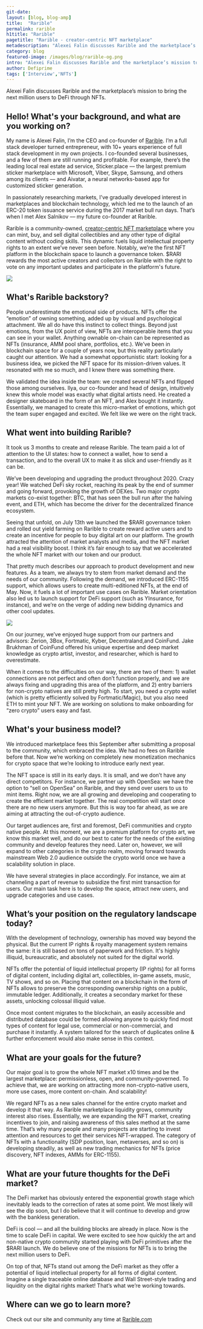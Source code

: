 ```yaml
---
git-date:
layout: [blog, blog-amp]
title:  "Rarible"
permalink: rarible
h1title: "Rarible"
pagetitle: "Rarible - creator-centric NFT marketplace"
metadescription: "Alexei Falin discusses Rarible and the marketplace’s mission to bring the next million users to DeFi through NFTs"
category: blog
featured-image: /images/blog/rarible-og.png
intro: "Alexei Falin discusses Rarible and the marketplace’s mission to bring the next million users to DeFi through NFTs"
author: Defiprime
tags: ['Interview','NFTs']
---
```

Alexei Falin discusses Rarible and the marketplace’s mission to bring the next million users to DeFi through NFTs.

## Hello! What's your background, and what are you working on?

My name is Alexei Falin, I’m the CEO and co-founder of [Rarible](https://rarible.com/). I’m a full stack developer turned entrepreneur, with 10+ years experience of full stack development in my own projects. I co-founded several businesses, and a few of them are still running and profitable. For example, there’s the leading local real estate ad service, Sticker.place –– the largest premium sticker marketplace with Microsoft, Viber, Skype, Samsung, and others among its clients –– and Aivatar, a neural networks-based app for customized sticker generation.

In passionately researching markets, I’ve gradually developed interest in marketplaces and blockchain technology, which led me to the launch of an ERC-20 token issuance service during the 2017 market bull run days. That’s when I met Alex Salnikov –– my future co-founder at Rarible.

Rarible is a community-owned, [creator-centric NFT marketplace](https://app.rarible.com/) where you can mint, buy, and sell digital collectibles and any other type of digital content without coding skills. This dynamic fuels liquid intellectual property rights to an extent we’ve never seen before. Notably, we’re the first NFT platform in the blockchain space to launch a governance token. $RARI rewards the most active creators and collectors on Rarible with the right to vote on any important updates and participate in the platform's future.

![](/images/blog/rarible/image1.jpg)


## What's Rarible backstory?

People underestimate the emotional side of products. NFTs offer the “emotion” of owning something, added up by visual and psychological attachment. We all do have this instinct to collect things. Beyond just emotions, from the UX point of view, NFTs are interoperable items that you can see in your wallet. Anything ownable on-chain can be represented as NFTs  (insurance, AMM pool share, portfolios, etc.). We’ve been in blockchain space for a couple of years now, but this reality particularly caught our attention. We had a somewhat opportunistic start: looking for a business idea, we picked the NFT space for its mission-driven values. It resonated with me so much, and I knew there was something there.

We validated the idea inside the team: we created several NFTs and flipped those among ourselves. Ilya, our co-founder and head of design, intuitively knew this whole model was exactly what digital artists need. He created a designer skateboard in the form of an NFT, and Alex bought it instantly. Essentially, we managed to create this micro-market of emotions, which got the team super engaged and excited. We felt like we were on the right track.


## What went into building Rarible?

It took us 3 months to create and release Rarible. The team paid a lot of attention to the UI states: how to connect a wallet, how to send a transaction, and to the overall UX to make it as slick and user-friendly as it can be.

We’ve been developing and upgrading the product throughout 2020. Crazy year! We watched DeFi sky rocket, reaching its peak by the end of summer and going forward, provoking the growth of DEXes. Two major crypto markets co-exist together: BTC, that has seen the bull run after the halving event, and ETH, which has become the driver for the decentralized finance ecosystem.

Seeing that unfold, on July 13th we launched the $RARI governance token and rolled out yield farming on Rarible to create reward active users and to create an incentive for people to buy digital art on our platform. The growth attracted the attention of market analysts and media, and the NFT market had a real visibility boost. I think it’s fair enough to say that we accelerated the whole NFT market with our token and our product.

That pretty much describes our approach to product development and new features. As a team, we always try to stem from market demand and the needs of our community. Following the demand, we introduced ERC-1155 support, which allows users to create multi-editioned NFTs, at the end of May. Now, it fuels a lot of important use cases on Rarible. Market orientation also led us to launch support for DeFi support (such as YInsurance, for instance), and we’re on the verge of adding new bidding dynamics and other cool updates.

![](/images/blog/rarible/image2.jpg)

On our journey, we’ve enjoyed huge support from our partners and advisors: Zerion, 3Box, Fortmatic, Kyber, Decentraland,and CoinFund. Jake Brukhman of CoinFund offered his unique expertise and deep market knowledge as crypto artist, investor, and researcher, which is hard to overestimate.

When it comes to the difficulties on our way, there are two of them: 1) wallet connections are not perfect and often don’t function properly, and we are always fixing and upgrading this area of the platform, and 2) entry barriers for non-crypto natives are still pretty high. To start, you need a crypto wallet (which is pretty efficiently solved by Fortmatic/Magic), but you also need ETH to mint your NFT. We are working on solutions to make onboarding for “zero crypto” users easy and fast.


## What's your business model?

We introduced marketplace fees this September after submitting a proposal to the community, which embraced the idea. We had no fees on Rarible before that. Now we’re working on completely new monetization mechanics for crypto space that we’re looking to introduce early next year.

The NFT space is still in its early days. It is small, and we don’t have any direct competitors. For instance, we partner up with OpenSea: we have the option to “sell on OpenSea” on Rarible, and they send over users to us to mint items. Right now, we are all growing and developing and cooperating to create the efficient market together. The real competition will start once there are no new users anymore. But this is way too far ahead, as we are aiming at attracting the out-of-crypto audience.

Our target audiences are, first and foremost, DeFi communities and crypto native people. At this moment, we are a premium platform for crypto art, we know this market well, and do our best to cater for the needs of the existing community and develop features they need. Later on, however, we will expand to other categories in the crypto realm, moving forward towards mainstream Web 2.0 audience outside the crypto world once we have a scalability solution in place.

We have several strategies in place accordingly. For instance, we aim at channeling a part of revenue to subsidize the first mint transaction for users. Our main task here is to develop the space, attract new users, and upgrade categories and use cases.


## What’s your position on the regulatory landscape today?

With the development of technology, ownership has moved way beyond the physical. But the current IP rights & royalty management system remains the same: it is still based on tons of paperwork and friction. It's highly illiquid, bureaucratic, and absolutely not suited for the digital world.

NFTs offer the potential of liquid intellectual property (IP rights) for all forms of digital content, including digital art, collectibles, in-game assets, music, TV shows, and so on. Placing that content on a blockchain in the form of NFTs allows to preserve the corresponding ownership rights on a public, immutable ledger. Additionally, it creates a secondary market for these assets, unlocking colossal illiquid value.

Once most content migrates to the blockchain, an easily accessible and distributed database could be formed allowing anyone to quickly find most types of content for legal use, commercial or non-commercial, and purchase it instantly. A system tailored for the search of duplicates online & further enforcement would also make sense in this context.


## What are your goals for the future?

Our major goal is to grow the whole NFT market x10 times and be the largest marketplace: permissionless, open, and community-governed. To achieve that, we are working on attracting more non-crypto-native users, more use cases, more content on-chain. And scalability!

We regard NFTs as a new sales channel for the entire crypto market and develop it that way. As Rarible marketplace liquidity grows, community interest also rises. Essentially, we are expanding the NFT market, creating incentives to join, and raising awareness of this sales method at the same time. That’s why many people and many projects are starting to invest attention and resources to get their services NFT-wrapped. The category of NFTs with a functionality (SDP position, loan, metaverses, and so on) is developing steadily, as well as new trading mechanics for NFTs (price discovery, NFT indexes, AMMs for ERC-1155).


## What are your future thoughts for the DeFi market?

The DeFi market has obviously entered the exponential growth stage which inevitably leads to the correction of rates at some point. We most likely will see the dip soon, but I do believe that it will continue to develop and grow with the bankless generation.

DeFi is cool –– and all the building blocks are already in place. Now is the time to scale DeFi in capital. We were excited to see how quickly the art and non-native crypto community started playing with DeFi primitives after the $RARI launch. We do believe one of the missions for NFTs is to bring the next million users to DeFi.

On top of that, NFTs stand out among the DeFi market as they offer a potential of liquid intellectual property for all forms of digital content. Imagine a single traceable online database and Wall Street-style trading and liquidity on the digital rights market! That’s what we’re working towards.  


## Where can we go to learn more?

Check out our site and community any time at [Rarible.com](https://rarible.com/)
